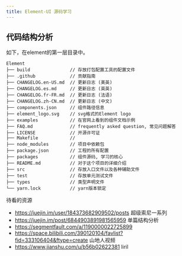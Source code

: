 ```yaml
---
title: Element-UI 源码学习 
---
```

## 代码结构分析
如下，在element的第一层目录中。

```shell script
Element
├── build               // 存放打包配置工具的配置文件
├── .github             // 贡献指南
├── CHANGELOG.en-US.md  // 更新日志 (美英)
├── CHANGELOG.es.md     // 更新日志 (英英)
├── CHANGELOG.fr-FR.md  // 更新日志 (法语)
├── CHANGELOG.zh-CN.md  // 更新日志 (中文)
├── components.json     // 组件路径信息
├── element_logo.svg    // svg格式的Element logo
├── examples            // 在官网上看到的组件文档示例
├── FAQ.md              // frequently asked question, 常见问题解答
├── LICENSE             // 开源许可证
├── Makefile            // 
├── node_modules        // 项目中依赖包
├── package.json        // 工程的所有配置
├── packages            // 组件源码, 学习的核心
├── README.md           // 对于这个项目的详细介绍
├── src                 // 存放入口文件以及各种辅助文件
├── test                // 存放单元测试文件
├── types               // 类型声明文件
└── yarn.lock           // yarn版本锁定
```
待看的资源
- https://juejin.im/user/184373682909502/posts 超级索尼一系列
- https://juejin.im/post/6844903891981565959 单篇结构分析
- https://segmentfault.com/a/1190000022725899
- https://space.bilibili.com/390120104/favlist?fid=333106404&ftype=create 山地人视频
- https://www.jianshu.com/u/b56b02622381 liril

